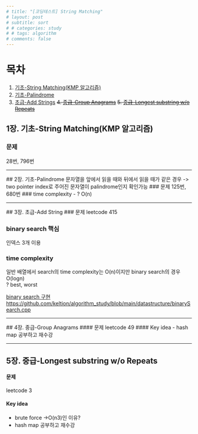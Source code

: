 ```yaml
---
# title: "[코딩테스트] String Matching"
# layout: post
# subtitle: sort
# # categories: study
# # tags: algorithm
# comments: false
---
```


# 목차 
1. [기초-String Matching(KMP 알고리즘)](#1장._기초-String_Matching(KMP_알고리즘))
2. [기초-Palindrome](#2장._기초-Palindrome)
3. [초급-Add Strings](#3장._초급-Add_Strings)
~~4. [중급-Group Anagrams](#4장._중급-Group_Anagrams)~~ 
~~5. [중급-Longest substring w/o Repeats](#5장._중급-Longest_substring_w/o_Repeats)~~  
  
## 1장. 기초-String Matching(KMP 알고리즘)
### 문제
28번, 796번

<hr>
## 2장. 기초-Palindrome
문자열을 앞에서 읽을 때와 뒤에서 읽을 때가 같은 경우 -> two pointer index로 주어진 문자열이 palindrome인지 확인가능
### 문제
125번, 680번
### time complexity
- ? O(n)

<hr>
## 3장. 초급-Add String
### 문제
leetcode 415

### binary search 핵심
인덱스 3개 이용

### time complexity
일반 배열에서 search의 time complexity는 O(n)이지만 binary search의 경우 O(logn)  
? best, worst  
  
<U>binary search 구현</U> <https://github.com/keltion/algorithm_study/blob/main/datastructure/binarySearch.cpp>
<hr>
## 4장. 중급-Group Anagrams
#### 문제
leetcode 49
#### Key idea
- hash map 공부하고 재수강
<hr>

## 5장. 중급-Longest substring w/o Repeats
#### 문제
leetcode 3

#### Key idea
- brute force ->O(n<sp>3</sp>)인 이유?
- hash map 공부하고 재수강
